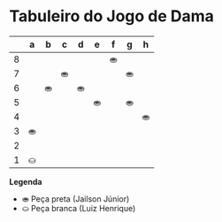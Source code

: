 # Tabuleiro do Jogo de Dama

|   | a | b | c | d | e | f | g | h |
|---|---|---|---|---|---|---|---|---|
| 8 |   |  |   |  |   | ⛂ |   |  |
| 7 |  |   | ⛂ |   |  |   | ⛂ |   |
| 6 |   | ⛂ |   |⛂  |   |  |   |  |
| 5 |   |   |   |   | ⛂  |   | ⛂ |   |
| 4 |   |   |   |   |   |   |   | ⛂ |
| 3 |⛂  |   |  |   |   |   |  |   |
| 2 |   |  |    |   |   |  |   |  |
| 1 | ⛀ |   |  | |  |   |   |   |

**Legenda**

- ⛂ Peça preta (Jailson Júnior)
- ⛀ Peça branca (Luiz Henrique)